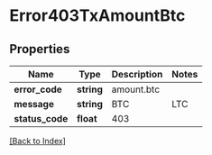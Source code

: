 # Error403TxAmountBtc

## Properties

Name | Type | Description | Notes
------------ | ------------- | ------------- | -------------
**error_code** | **string** | amount.btc |
**message** | **string** | BTC|LTC|BCH payment amount must be at least 0.00000000000001, not ${transaction.amount}. |
**status_code** | **float** | 403 |

[[Back to Index]](../index.md)
